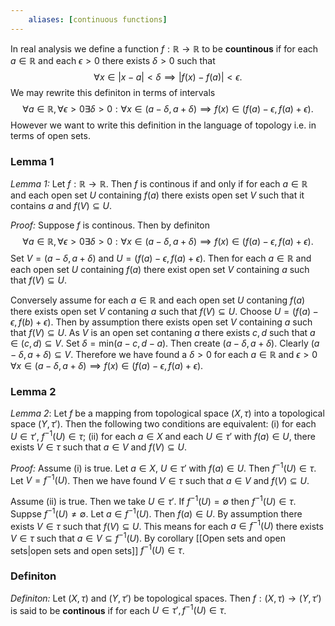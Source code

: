 ```yaml
---
	aliases: [continuous functions]
---
```


In real analysis we define a function $f:\mathbb{R}\rightarrow\mathbb{R}$ to be **countinous** if for each $a\in \mathbb{R}$ and each $\epsilon > 0$ there exists $\delta>0$ such that 
$$
\forall x\in |x-a|<\delta\implies |f(x)-f(a)|<\epsilon.
$$
We may rewrite this definiton in terms of intervals
$$
\forall a\in\mathbb{R},\forall \epsilon>0\exists\delta>0:\forall x\in(a-\delta,a+\delta)\implies f(x)\in(f(a)-\epsilon,f(a)+\epsilon).
$$
However we want to write this definition in the language of topology i.e. in terms of open sets.

### Lemma 1
*Lemma 1:* Let $f:\mathbb{R}\rightarrow\mathbb{R}$. Then $f$ is continous if and only if for each $a\in\mathbb{R}$ and each open set $U$ containing $f(a)$ there exists open set $V$ such that it contains $a$ and $f(V)\subseteq U$.

*Proof:* Suppose $f$ is continous. Then by definiton 
$$
\forall a\in\mathbb{R},\forall \epsilon>0\exists\delta>0:\forall x\in(a-\delta,a+\delta)\implies f(x)\in(f(a)-\epsilon,f(a)+\epsilon).
$$
Set $V=(a-\delta,a+\delta)$ and $U=(f(a)-\epsilon,f(a)+\epsilon)$. Then for each $a\in\mathbb{R}$ and each open set $U$ containing $f(a)$ there exist open set $V$ containing $a$ such that $f(V)\subseteq U$.

Conversely assume for each $a\in\mathbb{R}$ and each open set $U$ contaning $f(a)$ there exists open set $V$ contaning $a$ such that $f(V)\subseteq U$. Choose $U=(f(a)-\epsilon,f(b)+\epsilon)$. Then by assumption there exists open set $V$ containing $a$ such that $f(V)\subseteq U$. As $V$ is an open set contaning $a$ there exists $c,d$ such that $a\in(c,d)\subseteq V$. Set $\delta = \text{min}(a-c,d-a)$. Then create $(a-\delta,a+\delta)$. Clearly $(a-\delta,a+\delta)\subseteq V$. Therefore we have found a $\delta>0$ for each $a\in\mathbb{R}$ and $\epsilon>0$ $\forall x\in(a-\delta,a+\delta)\implies f(x)\in(f(a)-\epsilon,f(a)+\epsilon)$.


### Lemma 2

*Lemma 2*: Let $f$ be a mapping from topological space $(X,\tau)$ into a topological space $(Y,\tau')$. Then the following two conditions are equivalent:
(i) for each $U\in\tau'$, $f^{-1}(U)\in\tau$;
(ii) for each $a\in X$ and each $U\in\tau'$ with $f(a)\in U$, there exists $V\in\tau$ such that $a\in V$ and $f(V)\subseteq U$.

*Proof:* Assume (i) is true. Let $a\in X$, $U\in\tau'$ with $f(a)\in U$. Then $f^{-1}(U)\in\tau$. Let $V=f^{-1}(U)$. Then we have found $V\in\tau$ such that $a\in V$ and $f(V)\subseteq U$.

Assume (ii) is true. Then we take $U\in\tau'$. If $f^{-1}(U)=\emptyset$ then $f^{-1}(U)\in\tau$. Suppse $f^{-1}(U)\neq\emptyset$. Let $a\in f^{-1}(U)$. Then $f(a)\in U$.  By assumption there exists $V\in\tau$ such that $f(V)\subseteq U$. This means for each $a\in f^{-1}(U)$ there exists $V\in\tau$ such that $a\in V\subseteq f^{-1}(U)$. By corollary [[Open sets and open sets|open sets and open sets]] $f^{-1}(U)\in\tau$.


### Definiton

*Definiton:* Let $(X,\tau)$ and $(Y,\tau')$ be topological spaces. Then $f:(X,\tau)\rightarrow(Y,\tau')$ is said to be **continous** if for each $U\in\tau',f^{-1}(U)\in\tau$.






